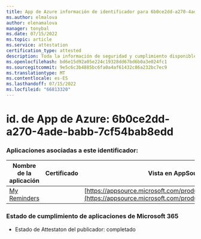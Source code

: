 ```yaml
---
title: App de Azure información de identificador para 6b0ce2dd-a270-4ade-babb-7cf54bab8edd
ms.author: elmalova
author: elenamalova
manager: tonybal
ms.date: 07/15/2022
ms.topic: article
ms.service: attestation
certification_type: attested
description: Toda la información de seguridad y cumplimiento disponible para 6b0ce2dd-a270-4ade-babb-7cf54bab8edd.
ms.openlocfilehash: bd6e15d92a05e224c19328dd67bd6b0a3e024fc1
ms.sourcegitcommit: 9e5c6c3b4885bc6fa0a4af61432c86a232bc7ec9
ms.translationtype: MT
ms.contentlocale: es-ES
ms.lasthandoff: 07/15/2022
ms.locfileid: "66813320"
---
```

# <a name="azure-app-id-6b0ce2dd-a270-4ade-babb-7cf54bab8edd"></a>id. de App de Azure: 6b0ce2dd-a270-4ade-babb-7cf54bab8edd


### <a name="apps-associated-with-this-id"></a>Aplicaciones asociadas a este identificador:
| **Nombre de la aplicación** | **Certificado** | **Vista en AppSource** |
|--------------|---------------|-----------------------|
| [My Reminders](../forward/WA200004342.md) |  | [https://appsource.microsoft.com/product/office/WA200004342](https://appsource.microsoft.com/product/office/WA200004342) |

### <a name="microsoft-365-app-compliance-status"></a>Estado de cumplimiento de aplicaciones de Microsoft 365
- Estado de Attestaton del publicador: completado
